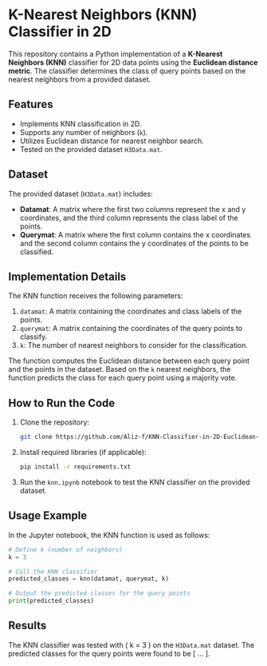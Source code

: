 # K-Nearest Neighbors (KNN) Classifier in 2D

This repository contains a Python implementation of a **K-Nearest Neighbors (KNN)** classifier for 2D data points using the **Euclidean distance metric**. The classifier determines the class of query points based on the nearest neighbors from a provided dataset.

## Features

- Implements KNN classification in 2D.
- Supports any number of neighbors (`k`).
- Utilizes Euclidean distance for nearest neighbor search.
- Tested on the provided dataset `H3Data.mat`.

## Dataset

The provided dataset (`H3Data.mat`) includes:
- **Datamat**: A matrix where the first two columns represent the x and y coordinates, and the third column represents the class label of the points.
- **Querymat**: A matrix where the first column contains the x coordinates and the second column contains the y coordinates of the points to be classified.

## Implementation Details

The KNN function receives the following parameters:

1. `datamat`: A matrix containing the coordinates and class labels of the points.
2. `querymat`: A matrix containing the coordinates of the query points to classify.
3. `k`: The number of nearest neighbors to consider for the classification.

The function computes the Euclidean distance between each query point and the points in the dataset. Based on the `k` nearest neighbors, the function predicts the class for each query point using a majority vote.

## How to Run the Code

1. Clone the repository:
    ```bash
    git clone https://github.com/Aliz-f/KNN-Classifier-in-2D-Euclidean-Distance-Implementation.git
    ```

2. Install required libraries (if applicable):
    ```bash
    pip install -r requirements.txt
    ```

3. Run the `knn.ipynb` notebook to test the KNN classifier on the provided dataset.

## Usage Example

In the Jupyter notebook, the KNN function is used as follows:

```python
# Define k (number of neighbors)
k = 3

# Call the KNN classifier
predicted_classes = knn(datamat, querymat, k)

# Output the predicted classes for the query points
print(predicted_classes)
```

## Results

The KNN classifier was tested with \( k = 3 \) on the `H3Data.mat` dataset. The predicted classes for the query points were found to be [ ... ].

